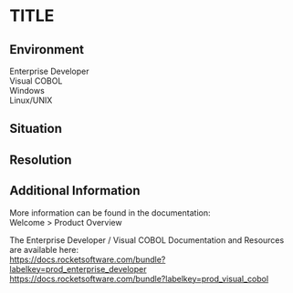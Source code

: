 # TITLE
## Environment
Enterprise Developer  
Visual COBOL  
Windows  
Linux/UNIX  

## Situation


## Resolution


## Additional Information
More information can be found in the documentation:   
Welcome > Product Overview  

The Enterprise Developer / Visual COBOL Documentation and Resources are available here:  
https://docs.rocketsoftware.com/bundle?labelkey=prod_enterprise_developer  
https://docs.rocketsoftware.com/bundle?labelkey=prod_visual_cobol  